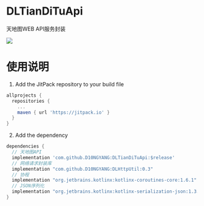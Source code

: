 # DLTianDiTuApi
天地图WEB API服务封装

[![](https://jitpack.io/v/D10NGYANG/DLTianDiTuApi.svg)](https://jitpack.io/#D10NGYANG/DLTianDiTuApi)

# 使用说明
1. Add the JitPack repository to your build file
```build.gradle
allprojects {
  repositories {
    ...
    maven { url 'https://jitpack.io' }
  }
}
```
2. Add the dependency
```build.gradle
dependencies {
  // 天地图API
  implementation 'com.github.D10NGYANG:DLTianDiTuApi:$release'
  // 网络请求封装库
  implementation "com.github.D10NGYANG:DLHttpUtil:0.3"
  // 协程
  implementation "org.jetbrains.kotlinx:kotlinx-coroutines-core:1.6.1"
  // JSON序列化
  implementation "org.jetbrains.kotlinx:kotlinx-serialization-json:1.3.2"
}
```
